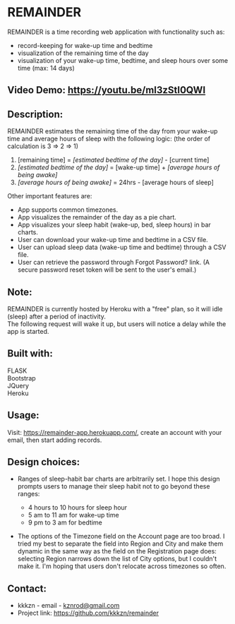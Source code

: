 # REMAINDER
REMAINDER is a time recording web application with functionality such as:

- record-keeping for wake-up time and bedtime
- visualization of the remaining time of the day
- visualization of your wake-up time, bedtime, and sleep hours over some time (max: 14 days)

## Video Demo: https://youtu.be/mI3zStI0QWI

## Description: 
  REMAINDER estimates the remaining time of the day from your wake-up time and average hours of sleep with the following logic:
  (the order of calculation is 3 => 2 => 1)  
  1. [remaining time] = *[estimated bedtime of the day]* - [current time]   
  2. *[estimated bedtime of the day]* = [wake-up time] + *[average hours of being awake]*    
  3. *[average hours of being awake]* = 24hrs - [average hours of sleep]  
  
  Other important features are:
  - App supports common timezones.
  - App visualizes the remainder of the day as a pie chart.
  - App visualizes your sleep habit (wake-up, bed, sleep hours) in bar charts.
  - User can download your wake-up time and bedtime in a CSV file.
  - User can upload sleep data (wake-up time and bedtime) through a CSV file.
  - User can retrieve the password through Forgot Password? link. (A secure password reset token will be sent to the user's email.)
  
## Note:  
  REMAINDER is currently hosted by Heroku with a "free" plan, so it will idle (sleep) after a period of inactivity.  
  The following request will wake it up, but users will notice a delay while the app is started.
    
## Built with: 
  FLASK   
  Bootstrap  
  JQuery  
  Heroku  

## Usage:
  Visit: https://remainder-app.herokuapp.com/, create an account with your email, then start adding records.

## Design choices:
  - Ranges of sleep-habit bar charts are arbitrarily set. I hope this design prompts users to manage their sleep habit not to go beyond these ranges:
    - 4 hours to 10 hours for sleep hour
    - 5 am to 11 am for wake-up time
    - 9 pm to 3 am for bedtime  
  
  - The options of the Timezone field on the Account page are too broad. I tried my best to separate the field into Region and City and make them dynamic in the same way as the field on the Registration page does: selecting Region narrows down the list of City options, but I couldn't make it. I'm hoping that users don't relocate across timezones so often.
  
## Contact:
  - kkkzn - email - kznrod@gmail.com 
  - Project link: https://github.com/kkkzn/remainder
